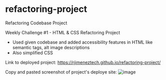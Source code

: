 # refactoring-project
Refactoring Codebase Project

Weekly Challenge #1 - HTML & CSS Refactoring Project
- Used given codebase and added accessibility features in HTML like semantic tags, alt image descriptions
- Also simplified CSS

Link to deployed project: 
https://rjimeneztech.github.io/refactoring-project/

Copy and pasted screenshot of project's deploye site: 
![image](https://user-images.githubusercontent.com/94158855/155067468-19628ec5-aff7-4745-b693-64097a3cb5c4.png)


